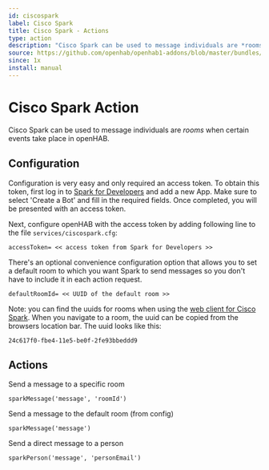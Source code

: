 ```yaml
---
id: ciscospark
label: Cisco Spark
title: Cisco Spark - Actions
type: action
description: "Cisco Spark can be used to message individuals are *rooms* when certain events take place in openHAB."
source: https://github.com/openhab/openhab1-addons/blob/master/bundles/action/org.openhab.action.ciscospark/README.md
since: 1x
install: manual
---
```


<!-- Attention authors: Do not edit directly. Please add your changes to the appropriate source repository -->


# Cisco Spark Action

Cisco Spark can be used to message individuals are *rooms* when certain events take place in openHAB.

## Configuration

Configuration is very easy and only required an access token.
To obtain this token, first log in to [Spark for Developers](https://developer.ciscospark.com/add-app.html) and add a new App.
Make sure to select 'Create a Bot' and fill in the required fields.
Once completed, you will be presented with an access token.

Next, configure openHAB with the access token by adding following line to the file `services/ciscospark.cfg`:

  `accessToken= << access token from Spark for Developers >>`

There's an optional convenience configuration option that allows you to set a default room to which you want Spark to send messages so you don't have to include it in each action request.

  `defaultRoomId= << UUID of the default room >>`

Note: you can find the uuids for rooms when using the [web client for Cisco Spark](https://web.ciscospark.com).
When you navigate to a room, the uuid can be copied from the browsers location bar.
The uuid looks like this:

`24c617f0-fbe4-11e5-be0f-2fe93bbeddd9`

## Actions

Send a message to a specific room

  `sparkMessage('message', 'roomId')`

Send a message to the default room (from config)

  `sparkMessage('message')`

Send a direct message to a person

  `sparkPerson('message', 'personEmail')`

<DocPreviousVersions/>
<EditPageLink/>
